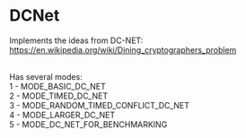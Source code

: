 # DCNet

Implements the ideas from DC-NET:<br>
https://en.wikipedia.org/wiki/Dining_cryptographers_problem<br><br>

Has several modes:<br>
1 - MODE_BASIC_DC_NET<br>
2 - MODE_TIMED_DC_NET<br>
3 - MODE_RANDOM_TIMED_CONFLICT_DC_NET<br>
4 - MODE_LARGER_DC_NET<br>
5 - MODE_DC_NET_FOR_BENCHMARKING
